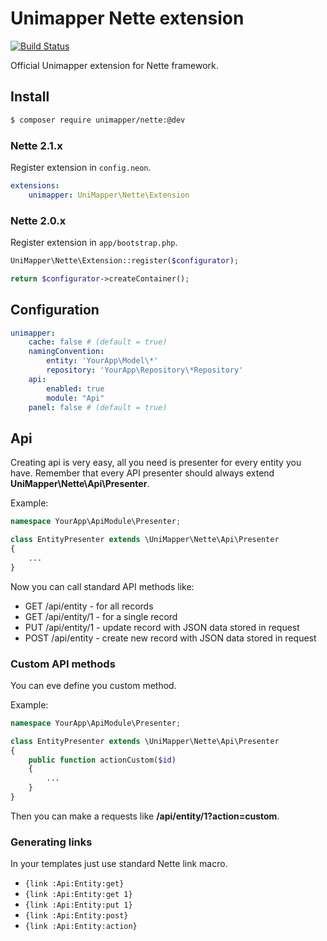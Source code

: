 Unimapper Nette extension
=========================

[![Build Status](https://secure.travis-ci.org/unimapper/nette.png?branch=master)](http://travis-ci.org/unimapper/nette)

Official Unimapper extension for Nette framework.

## Install

```sh
$ composer require unimapper/nette:@dev
```

### Nette 2.1.x

Register extension in `config.neon`.

```yml
extensions:
    unimapper: UniMapper\Nette\Extension
```

### Nette 2.0.x

Register extension in `app/bootstrap.php`.

```php
UniMapper\Nette\Extension::register($configurator);

return $configurator->createContainer();
```

## Configuration

```yml
unimapper:
    cache: false # (default = true)
    namingConvention:
        entity: 'YourApp\Model\*'
        repository: 'YourApp\Repository\*Repository'
    api:
        enabled: true
        module: "Api"
    panel: false # (default = true)
```

## Api

Creating api is very easy, all you need is presenter for every entity you have. Remember that every API presenter should always extend **UniMapper\Nette\Api\Presenter**.

Example:
```php
namespace YourApp\ApiModule\Presenter;

class EntityPresenter extends \UniMapper\Nette\Api\Presenter
{
    ...
}
```

Now you can call standard API methods like:
- GET  /api/entity   - for all records
- GET  /api/entity/1 - for a single record
- PUT  /api/entity/1 - update record with JSON data stored in request
- POST /api/entity   - create new record with JSON data stored in request

### Custom API methods
You can eve define you custom method.

Example:
```php
namespace YourApp\ApiModule\Presenter;

class EntityPresenter extends \UniMapper\Nette\Api\Presenter
{
    public function actionCustom($id)
    {
        ...
    }
}
```
Then you can make a requests like **/api/entity/1?action=custom**.

### Generating links
In your templates just use standard Nette link macro.

- `{link :Api:Entity:get}`
- `{link :Api:Entity:get 1}`
- `{link :Api:Entity:put 1}`
- `{link :Api:Entity:post}`
- `{link :Api:Entity:action}`